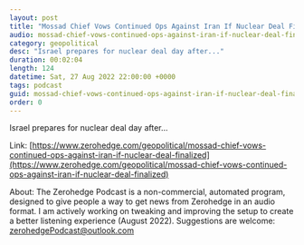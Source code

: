 ```yaml
---
layout: post
title: "Mossad Chief Vows Continued Ops Against Iran If Nuclear Deal Finalized"
audio: mossad-chief-vows-continued-ops-against-iran-if-nuclear-deal-finalized-0
category: geopolitical
desc: "Israel prepares for nuclear deal day after..."
duration: 00:02:04
length: 124
datetime: Sat, 27 Aug 2022 22:00:00 +0000
tags: podcast
guid: mossad-chief-vows-continued-ops-against-iran-if-nuclear-deal-finalized-0
order: 0
---
```

Israel prepares for nuclear deal day after...

Link: [https://www.zerohedge.com/geopolitical/mossad-chief-vows-continued-ops-against-iran-if-nuclear-deal-finalized](https://www.zerohedge.com/geopolitical/mossad-chief-vows-continued-ops-against-iran-if-nuclear-deal-finalized)

About: The Zerohedge Podcast is a non-commercial, automated program, designed to give people a way to get news from Zerohedge in an audio format.  I am actively working on tweaking and improving the setup to create a better listening experience (August 2022).  Suggestions are welcome: [zerohedgePodcast@outlook.com](mailto:zerohedgePodcast@outlook.com)